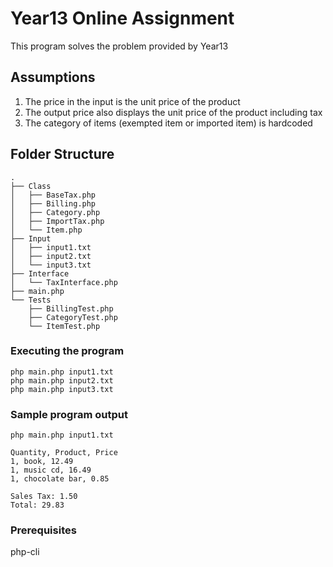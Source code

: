# Year13 Online Assignment

This program solves the problem provided by Year13 


## Assumptions
1. The price in the input is the unit price of the product
2. The output price also displays the unit price of the product including tax
3. The category of items (exempted item or imported item) is hardcoded

## Folder Structure

```
.
├── Class
│   ├── BaseTax.php
│   ├── Billing.php
│   ├── Category.php
│   ├── ImportTax.php
│   └── Item.php
├── Input
│   ├── input1.txt
│   ├── input2.txt
│   └── input3.txt
├── Interface
│   └── TaxInterface.php
├── main.php
└── Tests
    ├── BillingTest.php
    ├── CategoryTest.php
    └── ItemTest.php
```

### Executing the program

```
php main.php input1.txt
php main.php input2.txt
php main.php input3.txt
```

### Sample program output

```
php main.php input1.txt
```

```
Quantity, Product, Price
1, book, 12.49
1, music cd, 16.49
1, chocolate bar, 0.85

Sales Tax: 1.50
Total: 29.83
```
### Prerequisites

php-cli
